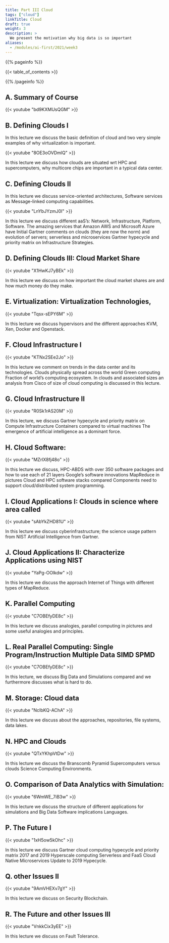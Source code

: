 ```yaml
---
title: Part III Cloud
tags: ["cloud"]
linkTitle: Cloud
draft: true
weight: 3
description: >
  We present the motivation why big data is so important
aliases:
  - /modules/ai-first/2021/week3
---
```


{{% pageinfo %}}

{{< table_of_contents >}}

{{% /pageinfo %}}


## A. Summary of Course 

{{< youtube "bd9KXMUsQGM" >}}

## B. Defining Clouds I

In this lecture we discuss the basic definition of cloud and two very
simple examples of why virtualization is important.


{{< youtube "8OE3oOVDmlQ" >}}

In this lecture we discuss how clouds are situated wrt HPC and supercomputers, why multicore chips are important
in a typical data center.

## C. Defining Clouds II

In this lecture we discuss service-oriented architectures, Software services as Message-linked computing capabilities.


{{< youtube "LnYbJYzmJ0I" >}}

In this lecture we discuss different aaS’s: Network, Infrastructure, Platform, Software.
The amazing services that Amazon AWS and Microsoft Azure have Initial Gartner comments on clouds (they are now the norm) and evolution of servers; serverless and microservices
Gartner hypecycle and priority matrix on Infrastructure Strategies.

## D. Defining Clouds III: Cloud Market Share


{{< youtube "X1HwKJ7yBEk" >}}

In this lecture we discuss on how important the cloud market shares are and how much money do they make.  

## E. Virtualization: Virtualization Technologies,


{{< youtube "Tqsx-sEPY6M" >}}

In this lecture we discuss hypervisors and the different approaches KVM, Xen, Docker and Openstack. 

## F. Cloud Infrastructure I


{{< youtube "KTNx2SEe2Jo" >}}

In this lecture we comment on trends in the data center and its technologies.
Clouds physically spread across the world Green computing Fraction of world’s computing
ecosystem. In clouds and associated sizes an analysis from Cisco of size of cloud
computing is discussed in this lecture. 

## G. Cloud Infrastructure II


{{< youtube "R0Sk1rAS20M" >}}

In this lecture, we discuss Gartner hypecycle and priority matrix on Compute Infrastructure Containers
compared to virtual machines The emergence of artificial intelligence as a dominant force.

## H. Cloud Software: 


{{< youtube "MZrlX8fj48o" >}}

In this lecture we discuss, HPC-ABDS with over 350 software packages and how to use each of 21
layers Google’s software innovations MapReduce in pictures Cloud and HPC software stacks compared Components need to support cloud/distributed system programming.

## I. Cloud Applications I: Clouds in science where area called


{{< youtube "sAbYkZHD81U" >}}

In this lecture we discuss cyberinfrastructure; the science usage pattern from NIST Artificial Intelligence
from Gartner. 

## J. Cloud Applications II: Characterize Applications using NIST


{{< youtube "YaPg-OOlkdw" >}}

In this lecture we discuss the approach Internet of Things with different types of MapReduce. 

## K. Parallel Computing


{{< youtube "C7OBEfyDE8c" >}}

In this lecture we discuss analogies, parallel computing in pictures and some useful analogies and principles.

## L. Real Parallel Computing: Single Program/Instruction Multiple Data SIMD SPMD


{{< youtube "C7OBEfyDE8c" >}}

In this lecture, we discuss Big Data and Simulations compared and we furthermore discusses what is hard to do.   

## M. Storage: Cloud data


{{< youtube "NcIbKQ-AChA" >}}

In this lecture we discuss about the approaches, repositories, file systems, data lakes. 

## N. HPC and Clouds


{{< youtube "QTxYKhpVtDw" >}}

In this lecture we discuss the Branscomb Pyramid Supercomputers versus clouds Science Computing Environments. 

## O. Comparison of Data Analytics with Simulation: 


{{< youtube "6WmWE_7iB3w" >}}

In this lecture we discuss the structure of different applications for simulations and Big Data Software
implications Languages. 

## P. The Future I


{{< youtube "1xH5ow5kOhc" >}}

In this lecture we discuss Gartner cloud computing hypecycle and priority matrix 2017 and 2019 Hyperscale
computing Serverless and FaaS Cloud Native Microservices Update to 2019 Hypecycle. 

## Q. other Issues II


{{< youtube "9AmVHEXv7gY" >}}

In this lecture we discuss on Security Blockchain. 

## R. The Future and other Issues III


{{< youtube "VnkkCix3yEE" >}}

In this lecture we discuss on Fault Tolerance.

